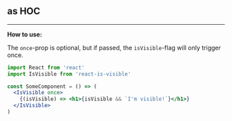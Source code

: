 ## as HOC

---

**How to use:**

The `once`-prop is optional, but if passed, the `isVisible`-flag will only trigger once.

```jsx
import React from 'react'
import IsVisible from 'react-is-visible'

const SomeComponent = () => (
  <IsVisible once>
    {(isVisible) => <h1>{isVisible && `I'm visible!`}</h1>}
  </IsVisible>
)
```
